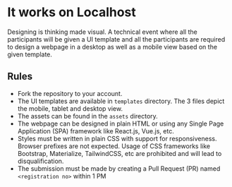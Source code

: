 # It works on Localhost

Designing is thinking made visual. A technical event where all the participants will be given a UI template and all the participants are required to design a webpage in a desktop as well as a mobile view based on the given template.

## Rules

- Fork the repository to your account.
- The UI templates are available in `templates` directory. The 3 files depict the mobile, tablet and desktop view.
- The assets can be found in the `assets` directory.
- The webpage can be designed in plain HTML or using any Single Page Application (SPA) framework like React.js, Vue.js, etc.
- Styles must be written in plain CSS with support for responsiveness. Browser prefixes are not expected. Usage of CSS frameworks like Bootstrap, Materialize, TailwindCSS, etc are prohibited and will lead to disqualification.
- The submission must be made by creating a Pull Request (PR) named `<registration no>` within 1 PM
